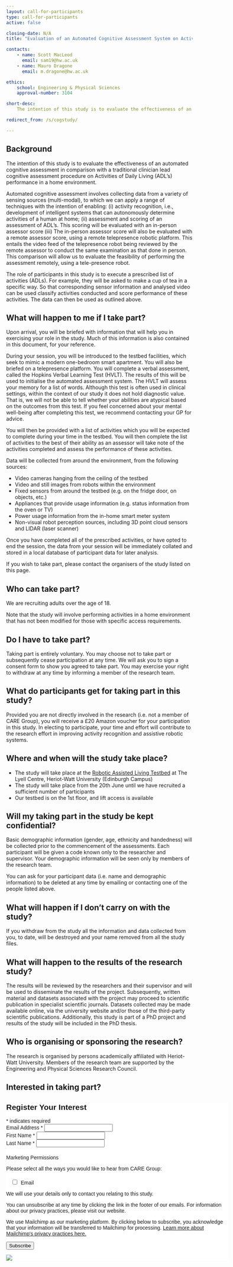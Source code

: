 ```yaml
---
layout: call-for-participants
type: call-for-participants
active: false

closing-date: N/A
title: "Evaluation of an Automated Cognitive Assessment System on Activities of Daily Living (ADL) Performance in a Home Environment"

contacts:
    - name: Scott MacLeod
      email: sam19@hw.ac.uk
    - name: Mauro Dragone
      email: m.dragone@hw.ac.uk

ethics:
    school: Engineering & Physical Sciences
    approval-number: 3104

short-desc:
    The intention of this study is to evaluate the effectiveness of an automated cognitive assessment in comparison with a traditional clinician lead cognitive assessment procedure on Activities of Daily Living (ADL’s) performance in a home environment.

redirect_from: /s/cogstudy/

---
```


## Background
The intention of this study is to evaluate the effectiveness of an automated cognitive assessment in comparison with a traditional clinician lead cognitive assessment procedure on Activities of Daily Living (ADL’s) performance in a home environment.  

Automated cognitive assessment involves collecting data from a variety of sensing sources (multi-modal), to which we can apply a range of techniques with the intention of enabling: (i) activity recognition, i.e., development of intelligent systems that can autonomously determine activities of a human at home; (ii) assessment and scoring of an assessment of ADL’s. This scoring will be evaluated with an in-person assessor score (iii) The in-person assessor score will also be evaluated with a remote assessor score, using a remote telepresence robotic platform. This entails the video feed of the telepresence robot being reviewed by the remote assessor to conduct the same examination as that done in person.  This comparison will allow us to evaluate the feasibility of performing the assessment remotely, using a tele-presence robot.

The role of participants in this study is to execute a prescribed list of activities (ADLs). For example, they will be asked to make a cup of tea in a specific way. So that corresponding sensor information and analysed video can be used classify activities conducted and score performance of these activities. The data can then be used as outlined above.

## What will happen to me if I take part?
Upon arrival, you will be briefed with information that will help you in exercising your role in the study. Much of this information is also contained in this document, for your reference.

During your session, you will be introduced to the testbed facilities, which seek to mimic a modern one-bedroom smart apartment. You will also be briefed on a telepresence platform. You will complete a verbal assessment, called the Hopkins Verbal Learning Test (HVLT). The results of this will be used to initialise the automated assessment system. The HVLT will assess your memory for a list of words. Although this test is often used in clinical settings, within the context of our study it does not hold diagnostic value. That is, we will not be able to tell whether your abilities are atypical based on the outcomes from this test. If you feel concerned about your mental well-being after completing this test, we recommend contacting your GP for advice.

You will then be provided with a list of activities which you will be expected to complete during your time in the testbed. You will then complete the list of activities to the best of their ability as an assessor will take note of the activities completed and assess the performance of these activities.

Data will be collected from around the environment, from the following sources:
* Video cameras hanging from the ceiling of the testbed
* Video and still images from robots within the environment
* Fixed sensors from around the testbed (e.g. on the fridge door, on objects, etc.)
* Appliances that provide usage information (e.g. status information from the oven or TV)
* Power usage information from the in-home smart meter system
* Non-visual robot perception sources, including 3D point cloud sensors and LIDAR (laser scanner)

Once you have completed all of the prescribed activities, or have opted to end the session, the data from your session will be immediately collated and stored in a local database of participant data for later analysis. 

If you wish to take part, please contact the organisers of the study listed on this page.

## Who can take part?
We are recruiting adults over the age of 18.

Note that the study will involve performing activities in a home environment that has not been modified for those with specific access requirements. 

## Do I have to take part?
Taking part is entirely voluntary. You may choose not to take part or subsequently cease participation at any time. We will ask you to sign a consent form to show you agreed to take part. You may exercise your right to withdraw at any time by informing a member of the research team.

## What do participants get for taking part in this study?
Provided you are not directly involved in the research (i.e. not a member of CARE Group), you will receive a £20 Amazon voucher for your participation in this study. In electing to participate, your time and effort will contribute to the research effort in improving activity recognition and assistive robotic systems.

## Where and when will the study take place?
* The study will take place at the [Robotic Assisted Living Testbed](https://ralt.hw.ac.uk) at The Lyell Centre, Heriot-Watt University (Edinburgh Campus)
* The study will take place from the 20th June until we have recruited a sufficient number of participants
* Our testbed is on the 1st floor, and lift access is available

## Will my taking part in the study be kept confidential?
Basic demographic information (gender, age, ethnicity and handedness) will be collected prior to the commencement of the assessments. Each participant will be given a code known only to the researcher and supervisor. Your demographic information will be seen only by members of the research team.

You can ask for your participant data (i.e. name and demographic information) to be deleted at any time by emailing or contacting one of the people listed above.

## What will happen if I don’t carry on with the study?
If you withdraw from the study all the information and data collected from you, to date, will be destroyed and your name removed from all the study files.

## What will happen to the results of the research study?
The results will be reviewed by the researchers and their supervisor and will be used to disseminate the results of the project. Subsequently, written material and datasets associated with the project may proceed to scientific publication in specialist scientific journals. Datasets collected may be made available online, via the university website and/or those of the third-party scientific publications. Additionally, this study is part of a PhD project and results of the study will be included in the PhD thesis. 

## Who is organising or sponsoring the research?
The research is organised by persons academically affiliated with Heriot-Watt University. Members of the research team are supported by the Engineering and Physical Sciences Research Council.

## Interested in taking part?

<!-- Begin Mailchimp Signup Form -->
<link href="//cdn-images.mailchimp.com/embedcode/classic-10_7_dtp.css" rel="stylesheet" type="text/css">
<style type="text/css">
	#mc_embed_signup{background:#fff; clear:left; font:14px Helvetica,Arial,sans-serif;  width:600px;}
	/* Add your own Mailchimp form style overrides in your site stylesheet or in this style block.
	   We recommend moving this block and the preceding CSS link to the HEAD of your HTML file. */
</style>
<style type="text/css">
	#mc-embedded-subscribe-form input[type=checkbox]{display: inline; width: auto;margin-right: 10px;}
	#mergeRow-gdpr {margin-top: 20px;}
	#mergeRow-gdpr fieldset label {font-weight: normal;}
	#mc-embedded-subscribe-form .mc_fieldset{border:none;min-height: 0px;padding-bottom:0px;}
</style>
<div id="mc_embed_signup">
<form action="https://care.us10.list-manage.com/subscribe/post?u=96387b6d795ae9f79233faec6&amp;id=7ff9f056a4" method="post" id="mc-embedded-subscribe-form" name="mc-embedded-subscribe-form" class="validate" target="_blank" novalidate>
    <div id="mc_embed_signup_scroll">
	<h2>Register Your Interest</h2>
<div class="indicates-required"><span class="asterisk">*</span> indicates required</div>
<div class="mc-field-group">
	<label for="mce-EMAIL">Email Address  <span class="asterisk">*</span>
</label>
	<input type="email" value="" name="EMAIL" class="required email" id="mce-EMAIL">
</div>
<div class="mc-field-group">
	<label for="mce-FNAME">First Name  <span class="asterisk">*</span>
</label>
	<input type="text" value="" name="FNAME" class="required" id="mce-FNAME">
</div>
<div class="mc-field-group">
	<label for="mce-LNAME">Last Name  <span class="asterisk">*</span>
</label>
	<input type="text" value="" name="LNAME" class="required" id="mce-LNAME">
</div>
<div id="mergeRow-gdpr" class="mergeRow gdpr-mergeRow content__gdprBlock mc-field-group">
    <div class="content__gdpr">
        <label>Marketing Permissions</label>
        <p>Please select all the ways you would like to hear from CARE Group:</p>
        <fieldset class="mc_fieldset gdprRequired mc-field-group" name="interestgroup_field">
		<label class="checkbox subfield" for="gdpr_34093"><input type="checkbox" id="gdpr_34093" name="gdpr[34093]" value="Y" class="av-checkbox gdpr"><span>Email</span> </label>
        </fieldset>
        <p>We will use your details only to contact you relating to this study.

You can unsubscribe at any time by clicking the link in the footer of our emails. For information about our privacy practices, please visit our website.</p>
    </div>
    <div class="content__gdprLegal">
        <p>We use Mailchimp as our marketing platform. By clicking below to subscribe, you acknowledge that your information will be transferred to Mailchimp for processing. <a href="https://mailchimp.com/legal/terms" target="_blank">Learn more about Mailchimp's privacy practices here.</a></p>
    </div>
</div>
<div hidden="true"><input type="hidden" name="tags" value="12706953"></div>
	<div id="mce-responses" class="clear foot">
		<div class="response" id="mce-error-response" style="display:none"></div>
		<div class="response" id="mce-success-response" style="display:none"></div>
	</div>    <!-- real people should not fill this in and expect good things - do not remove this or risk form bot signups-->
    <div style="position: absolute; left: -5000px;" aria-hidden="true"><input type="text" name="b_96387b6d795ae9f79233faec6_7ff9f056a4" tabindex="-1" value=""></div>
        <div class="optionalParent">
            <div class="clear foot">
                <input type="submit" value="Subscribe" name="subscribe" id="mc-embedded-subscribe" class="button">
                <p class="brandingLogo"><a href="http://eepurl.com/g7GEv1" title="Mailchimp - email marketing made easy and fun"><img src="https://eep.io/mc-cdn-images/template_images/branding_logo_text_dark_dtp.svg"></a></p>
            </div>
        </div>
    </div>
</form>
</div>
<script type='text/javascript' src='//s3.amazonaws.com/downloads.mailchimp.com/js/mc-validate.js'></script><script type='text/javascript'>(function($) {window.fnames = new Array(); window.ftypes = new Array();fnames[0]='EMAIL';ftypes[0]='email';fnames[1]='FNAME';ftypes[1]='text';fnames[2]='LNAME';ftypes[2]='text';fnames[6]='MMERGE6';ftypes[6]='text';}(jQuery));var $mcj = jQuery.noConflict(true);</script>
<!--End mc_embed_signup-->